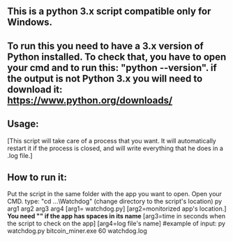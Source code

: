 ## This is a python 3.x script compatible only for Windows.
## To run this you need to have a 3.x version of Python installed. To check that, you have to open your cmd and to run this: "python --version". if the output is not Python 3.x you will need to download it: https://www.python.org/downloads/

## Usage:
[This script will take care of a process that you want. It will automatically restart it if the process is closed, and will write everything that he does in a .log file.]
## How to run it:
Put the script in the same folder with the app you want to open.
Open your CMD. 
type: "cd ...\Watchdog" (change directory to the script's location)
py arg1 arg2 arg3 arg4
[arg1= watchdog.py]
[arg2=monitorized app's location.]  **You need "" if the app has spaces in its name**
[arg3=time in seconds when the script to check on the app]
[arg4=log file's name]
#example of input:			py watchdog.py bitcoin_miner.exe 60 watchdog.log